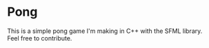 # Pong

This is a simple pong game I'm making in C++ with the SFML library.  
Feel free to contribute.
